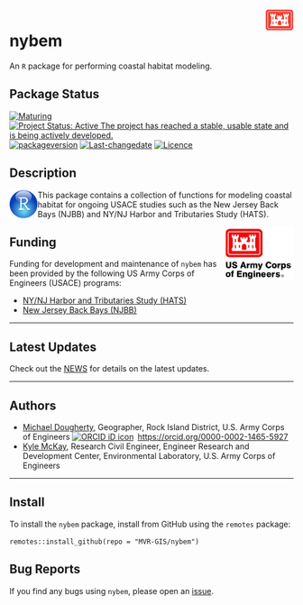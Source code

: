 <!-- README.md is generated from README.Rmd. Please edit that file -->

<img src="man/figures/castle.png" width=50 align="right" />

# nybem

An `R` package for performing coastal habitat modeling.

## Package Status

[![Maturing](https://img.shields.io/badge/lifecycle-maturing-blue.svg)](https://www.tidyverse.org/lifecycle)
[![Project Status: Active The project has reached a stable, usable state
and is being actively
developed.](https://www.repostatus.org/badges/latest/active.svg)](https://www.repostatus.org/#active)
[![packageversion](https://img.shields.io/badge/Package%20version-0.1.1-orange.svg?style=flat-square)](commits/master)
[![Last-changedate](https://img.shields.io/badge/last%20change-2022--02--19-yellowgreen.svg)](/commits/master)
[![Licence](https://img.shields.io/badge/licence-CC0-blue.svg)](http://choosealicense.com/licenses/cc0-1.0/)

## Description

<img src="man/figures/r_logo.png" width=50 align="left" />

This package contains a collection of functions for modeling coastal
habitat for ongoing USACE studies such as the New Jersey Back Bays
(NJBB) and NY/NJ Harbor and Tributaries Study (HATS).

<img src="man/figures/HDQLO-03_h120.jpg" width=125 align="right" />

## Funding

Funding for development and maintenance of `nybem` has been provided by
the following US Army Corps of Engineers (USACE) programs:

-   [NY/NJ Harbor and Tributaries Study
    (HATS)](https://www.nan.usace.army.mil/Missions/Civil-Works/Projects-in-New-York/New-York-New-Jersey-Harbor-Tributaries-Focus-Area-Feasibility-Study/)
-   [New Jersey Back Bays
    (NJBB)](https://www.nap.usace.army.mil/Missions/Civil-Works/New-Jersey-Back-Bays-Study/)

------------------------------------------------------------------------

## Latest Updates

Check out the [NEWS](NEWS.md) for details on the latest updates.

------------------------------------------------------------------------

## Authors

-   [Michael Dougherty](mailto:Michael.P.Dougherty@usace.army.mil),
    Geographer, Rock Island District, U.S. Army Corps of Engineers
    <a itemprop="sameAs" content="https://orcid.org/0000-0002-1465-5927" href="https://orcid.org/0000-0002-1465-5927" target="orcid.widget" rel="me noopener noreferrer" style="vertical-align:top;">
    <img src="https://orcid.org/sites/default/files/images/orcid_16x16.png" style="width:1em;margin-right:.5em;" alt="ORCID iD icon">https://orcid.org/0000-0002-1465-5927</a>
-   [Kyle McKay](mailto:Kyle.McKay@usace.army.mil), Research Civil
    Engineer, Engineer Research and Development Center, Environmental
    Laboratory, U.S. Army Corps of Engineers

------------------------------------------------------------------------

## Install

To install the `nybem` package, install from GitHub using the `remotes`
package:

    remotes::install_github(repo = "MVR-GIS/nybem")

## Bug Reports

If you find any bugs using `nybem`, please open an
[issue](https://github.com/MVR-GIS/nybem/issues).
